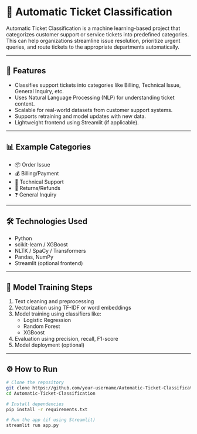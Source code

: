 
# 🎫 Automatic Ticket Classification

Automatic Ticket Classification is a machine learning-based project that categorizes customer support or service tickets into predefined categories. This can help organizations streamline issue resolution, prioritize urgent queries, and route tickets to the appropriate departments automatically.

---

## 🚀 Features

- Classifies support tickets into categories like Billing, Technical Issue, General Inquiry, etc.
- Uses Natural Language Processing (NLP) for understanding ticket content.
- Scalable for real-world datasets from customer support systems.
- Supports retraining and model updates with new data.
- Lightweight frontend using Streamlit (if applicable).

---

## 📊 Example Categories

- 📦 Order Issue  
- 💰 Billing/Payment  
- 🔧 Technical Support  
- 🔁 Returns/Refunds  
- ❓ General Inquiry

---

## 🛠️ Technologies Used

- Python
- scikit-learn / XGBoost
- NLTK / SpaCy / Transformers
- Pandas, NumPy
- Streamlit (optional frontend)

---

## 🧠 Model Training Steps

1. Text cleaning and preprocessing
2. Vectorization using TF-IDF or word embeddings
3. Model training using classifiers like:
   - Logistic Regression
   - Random Forest
   - XGBoost
4. Evaluation using precision, recall, F1-score
5. Model deployment (optional)

---

## ⚙️ How to Run

```bash
# Clone the repository
git clone https://github.com/your-username/Automatic-Ticket-Classification.git
cd Automatic-Ticket-Classification

# Install dependencies
pip install -r requirements.txt

# Run the app (if using Streamlit)
streamlit run app.py
